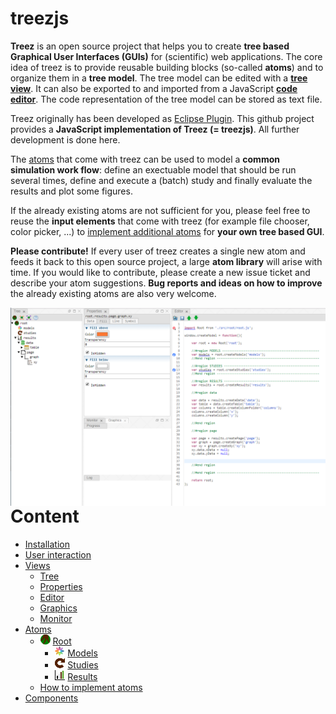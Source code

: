 # treezjs
**Treez** is an open source project that helps you to create **tree based Graphical User Interfaces (GUIs)** for (scientific) web applications. The core idea of treez is to provide reusable building blocks (so-called **atoms**) and to organize them in a **tree model**. The tree model can be edited with a [**tree view**](./doc/views/treeView.md). It can also be exported to and imported from a JavaScript [**code editor**](./doc/views/editorView.md). The code representation of the tree model can be stored as text file. 

Treez originally has been developed as [Eclipse Plugin](https://github.com/stefaneidelloth/treez). This github project provides  a **JavaScript implementation of Treez (= treezjs)**. All further development is done here. 

The [atoms](./doc/atoms.md) that come with treez can be used to model a **common simulation work flow**: define an exectuable model that should be run several times, define and execute a (batch) study and finally evaluate the results and plot some figures.

If the already existing atoms are not sufficient for you, please feel free to reuse the **input elements** that come with treez (for example file chooser, color picker, ...) to [implement additional atoms]((./doc/atoms/howToImplementAtoms.md)) for **your own tree based GUI**. 

**Please contribute!** If every user of treez creates a single new atom and feeds it back to this open source project, a large **atom library** will arise with time. If you would like to contribute, please create a new issue ticket and describe your atom suggestions. **Bug reports and ideas on how to improve** the already existing atoms are also very welcome.

<img align="right" width="650" src="./doc/images/treezjs.png">

# Content

* [Installation](./doc/installation/installation.md)
* [User interaction](./doc/userInteraction.md)
* [Views](./doc/views/views.md)
  * [Tree](./doc/views/treeView.md)
  * [Properties](./doc/views/propertiesView.md)
  * [Editor](./doc/views/editorView.md)
  * [Graphics](./doc/views/graphicsView.md)
  * [Monitor](./doc/views/monitorView.md)
* [Atoms](./doc/atoms/atoms.md)
  * ![](./icons/root.png) [Root](./doc/atoms/root.md)
    * ![](./icons/models.png) [Models](./doc/atoms/model/models.md)
    * ![](./icons/studies.png) [Studies](./doc/atoms/study/studies.md)
    * ![](./icons/results.png) [Results](./doc/atoms/result/results.md)
  * [How to implement atoms](./doc/atoms/howToImplementAtoms.md)
* [Components](./doc/components/components.md)

